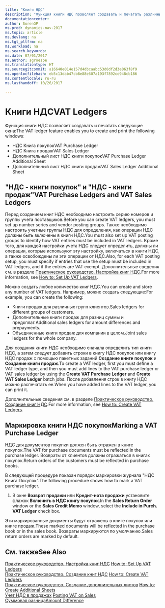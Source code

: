 ```yaml
---
title: "Книги НДС"
description: "Функция книги НДС позволяет создавать и печатать различные отчеты."
documentationcenter: 
author: SorenGP
ms.prod: dynamics-nav-2017
ms.topic: article
ms.devlang: na
ms.tgt_pltfrm: na
ms.workload: na
ms.search.keywords: 
ms.date: 07/01/2017
ms.author: sgroespe
ms.translationtype: HT
ms.sourcegitcommit: a16640e014e157d4dbcaabc53d0df2d3e063f8f9
ms.openlocfilehash: eb5c13dab47cb8e88e607a193f7892cc948cb186
ms.contentlocale: ru-ru
ms.lasthandoff: 10/26/2017

---
```

# <a name="vat-ledgers"></a><span data-ttu-id="db32f-103">Книги НДС</span><span class="sxs-lookup"><span data-stu-id="db32f-103">VAT Ledgers</span></span>
<span data-ttu-id="db32f-104">Функция книги НДС позволяет создавать и печатать следующие окна:</span><span class="sxs-lookup"><span data-stu-id="db32f-104">The VAT ledger feature enables you to create and print the following windows:</span></span>  

- <span data-ttu-id="db32f-105">НДС Книга покупок</span><span class="sxs-lookup"><span data-stu-id="db32f-105">VAT Purchase Ledger</span></span>  
- <span data-ttu-id="db32f-106">НДС Книга продаж</span><span class="sxs-lookup"><span data-stu-id="db32f-106">VAT Sales Ledger</span></span>  
- <span data-ttu-id="db32f-107">Дополнительный лист НДС книги покупок</span><span class="sxs-lookup"><span data-stu-id="db32f-107">VAT Purchase Ledger Additional Sheet</span></span>  
- <span data-ttu-id="db32f-108">Дополнительный лист НДС книги продаж</span><span class="sxs-lookup"><span data-stu-id="db32f-108">VAT Sales Ledger Additional Sheet</span></span>  

## <a name="vat-purchase-ledgers-and-vat-sales-ledgers"></a><span data-ttu-id="db32f-109">"НДС - книги покупок" и "НДС - книги продаж"</span><span class="sxs-lookup"><span data-stu-id="db32f-109">VAT Purchase Ledgers and VAT Sales Ledgers</span></span>  
<span data-ttu-id="db32f-110">Перед созданием книг НДС необходимо настроить серию номеров и группы учета поставщиков.</span><span class="sxs-lookup"><span data-stu-id="db32f-110">Before you can create VAT ledgers, you must set up number series and vendor posting groups.</span></span> <span data-ttu-id="db32f-111">Также необходимо настроить учетные группы НДС для определения, как операции НДС должны быть включены в книги НДС.</span><span class="sxs-lookup"><span data-stu-id="db32f-111">You must also set up VAT posting groups to identify how VAT entries must be included in VAT ledgers.</span></span> <span data-ttu-id="db32f-112">Кроме того, для каждой настройки учета НДС следует определить, должны ли операции, которые используют эту настройку, включаться в книги НДС, а также освобождены ли эти операции от НДС.</span><span class="sxs-lookup"><span data-stu-id="db32f-112">Also, for each VAT posting setup, you must specify if entries that use the setup must be included in VAT ledgers, and if the entries are VAT exempt.</span></span> <span data-ttu-id="db32f-113">Дополнительные сведения см. в разделе [Практическое руководство. Настройка книг НДС](how-to-set-up-vat-ledgers.md).</span><span class="sxs-lookup"><span data-stu-id="db32f-113">For more information, see [How to: Set Up VAT Ledgers](how-to-set-up-vat-ledgers.md).</span></span>  

<span data-ttu-id="db32f-114">Можно создать любое количество книг НДС.</span><span class="sxs-lookup"><span data-stu-id="db32f-114">You can create and store any number of VAT ledgers.</span></span> <span data-ttu-id="db32f-115">Например, можно создать следующие:</span><span class="sxs-lookup"><span data-stu-id="db32f-115">For example, you can create the following:</span></span>  

- <span data-ttu-id="db32f-116">Книги продаж для различных групп клиентов.</span><span class="sxs-lookup"><span data-stu-id="db32f-116">Sales ledgers for different groups of customers.</span></span>  
- <span data-ttu-id="db32f-117">Дополнительные книги продаж для разниц суммы и предоплат.</span><span class="sxs-lookup"><span data-stu-id="db32f-117">Additional sales ledgers for amount differences and prepayments.</span></span>  
- <span data-ttu-id="db32f-118">Объединенные книги продаж для компании в целом.</span><span class="sxs-lookup"><span data-stu-id="db32f-118">Joint sales ledgers for the whole company.</span></span>  

<span data-ttu-id="db32f-119">Для создания книги НДС необходимо сначала определить тип книги НДС, а затем следует добавить строки в книгу НДС покупок или книгу НДС продаж с помощью пакетных заданий **Создание книги покупок** и **Создание книги продаж**.</span><span class="sxs-lookup"><span data-stu-id="db32f-119">To create a VAT ledger, first you must define a VAT ledger type, and then you must add lines to the VAT purchase ledger or VAT sales ledger by using the **Create VAT Purchase Ledger** and **Create VAT Sales Ledger** batch jobs.</span></span> <span data-ttu-id="db32f-120">После добавления строк в книгу НДС можно распечатать ее.</span><span class="sxs-lookup"><span data-stu-id="db32f-120">When you have added lines to the VAT ledger, you can print it.</span></span>  

<span data-ttu-id="db32f-121">Дополнительные сведения см. в разделе [Практическое руководство. Создание книг НДС](how-to-create-vat-ledgers.md).</span><span class="sxs-lookup"><span data-stu-id="db32f-121">For more information, see [How to: Create VAT Ledgers](how-to-create-vat-ledgers.md).</span></span>  

## <a name="marking-a-vat-purchase-ledger"></a><span data-ttu-id="db32f-122">Маркировка книги НДС покупок</span><span class="sxs-lookup"><span data-stu-id="db32f-122">Marking a VAT Purchase Ledger</span></span>  
<span data-ttu-id="db32f-123">НДС для документов покупки должен быть отражен в книге покупок.</span><span class="sxs-lookup"><span data-stu-id="db32f-123">The VAT for purchase documents must be reflected in the purchase ledger.</span></span> <span data-ttu-id="db32f-124">Возвраты от клиентов должны отражаться в книгах покупок.</span><span class="sxs-lookup"><span data-stu-id="db32f-124">Return orders of the customers must be reflected in purchase books.</span></span>  

<span data-ttu-id="db32f-125">В следующей процедуре показан порядок маркировки журнала "НДС Книга Покупок".</span><span class="sxs-lookup"><span data-stu-id="db32f-125">The following procedure shows how to mark a VAT purchase ledger.</span></span>  

1.  <span data-ttu-id="db32f-126">В окне **Возврат продажи** или **Кредит-нота продажи** установите флажок **Включить в НДС книгу покупок**.</span><span class="sxs-lookup"><span data-stu-id="db32f-126">In the **Sales Return Order** window or the **Sales Credit Memo** window, select the **Include in Purch. VAT Ledger** check box.</span></span>  

<span data-ttu-id="db32f-127">Эти маркированные документы будут отражены в книге покупок или книге продаж.</span><span class="sxs-lookup"><span data-stu-id="db32f-127">These marked documents will be reflected in the purchase book or in the sales book.</span></span> <span data-ttu-id="db32f-128">Возвраты маркируются по умолчанию.</span><span class="sxs-lookup"><span data-stu-id="db32f-128">Sales return orders are marked by default.</span></span>  

## <a name="see-also"></a><span data-ttu-id="db32f-129">См. также</span><span class="sxs-lookup"><span data-stu-id="db32f-129">See Also</span></span>  
 <span data-ttu-id="db32f-130">[Практическое руководство. Настройка книг НДС](how-to-set-up-vat-ledgers.md) </span><span class="sxs-lookup"><span data-stu-id="db32f-130">[How to: Set Up VAT Ledgers](how-to-set-up-vat-ledgers.md) </span></span>  
 <span data-ttu-id="db32f-131">[Практическое руководство. Создание книг НДС](how-to-create-vat-ledgers.md) </span><span class="sxs-lookup"><span data-stu-id="db32f-131">[How to: Create VAT Ledgers](how-to-create-vat-ledgers.md) </span></span>  
 <span data-ttu-id="db32f-132">[Практическое руководство. Создание дополнительных листов](how-to-create-additional-sheets.md) </span><span class="sxs-lookup"><span data-stu-id="db32f-132">[How to: Create Additional Sheets](how-to-create-additional-sheets.md) </span></span>  
 <span data-ttu-id="db32f-133">[Учет НДС в продажах](posting-vat-on-sales.md) </span><span class="sxs-lookup"><span data-stu-id="db32f-133">[Posting VAT on Sales](posting-vat-on-sales.md) </span></span>  
 [<span data-ttu-id="db32f-134">Суммовая разница</span><span class="sxs-lookup"><span data-stu-id="db32f-134">Amount Difference</span></span>](assetId:///ecc3830d-d498-44a3-bdb6-79e094d620e9)

